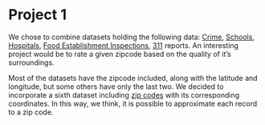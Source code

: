 # Project 1

We chose to combine datasets holding the following data: [Crime], [Schools], [Hospitals], [Food Establishment Inspections], [311] reports. An interesting project would be to rate a given zipcode based on the quality of it’s surroundings. 

Most of the datasets have the zipcode included, along with the latitude and longitude, but some others have only the last two. We decided to incorporate a sixth dataset including [zip codes] with its corresponding coordinates. In this way, we think, it is possible to approximate each record to a zip code.

[Crime]: <https://data.cityofboston.gov/Public-Safety/Crime-Incident-Reports-July-2012-August-2015-Sourc/7cdf-6fgx>
[Schools]: <https://data.cityofboston.gov/Facilities/School-Gardens/cxb7-aa9j>
[Hospitals]: <https://data.cityofboston.gov/Public-Health/Hospital-Locations/46f7-2snz>
[Food Establishment Inspections]: <https://data.cityofboston.gov/Health/Food-Establishment-Inspections/qndu-wx8w>
[311]: <https://data.cityofboston.gov/City-Services/311-Open-Service-Requests/rtbk-4hc4>
[zip codes]: <https://gist.github.com/erichurst/7882666> 
[zip codes 2]: http://federalgovernmentzipcodes.us/
